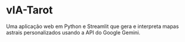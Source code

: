 # vIA-Tarot
Uma aplicação web em Python e Streamlit que gera e interpreta mapas astrais personalizados usando a API do Google Gemini.
